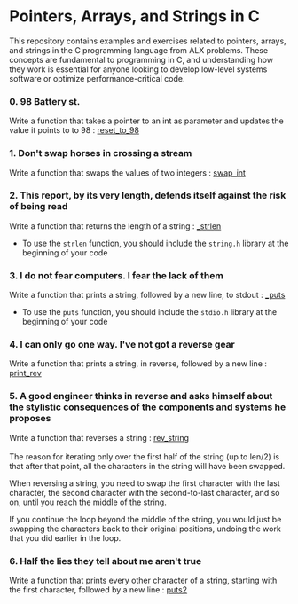 # Pointers, Arrays, and Strings in C

This repository contains examples and exercises related to pointers, arrays, and strings in the C programming language from ALX problems. These concepts are fundamental to programming in C, and understanding how they work is essential for anyone looking to develop low-level systems software or optimize performance-critical code.

### 0. 98 Battery st. 
Write a function that takes a pointer to an int as parameter and updates the value it points to to 98 : [reset_to_98](0x05-pointers_arrays_strings/0-reset_to_98.c)

### 1. Don't swap horses in crossing a stream 
Write a function that swaps the values of two integers : [swap_int](0x05-pointers_arrays_strings/1-swap.c)

### 2. This report, by its very length, defends itself against the risk of being read
Write a function that returns the length of a string : [_strlen](0x05-pointers_arrays_strings/2-strlen.c)
 - To use the `strlen` function, you should include the `string.h` library at the beginning of your code 

### 3. I do not fear computers. I fear the lack of them 
Write a function that prints a string, followed by a new line, to stdout : [_puts](0x05-pointers_arrays_strings/3-puts.c)<br>
 - To use the `puts` function, you should include the `stdio.h` library at the beginning of your code 

### 4. I can only go one way. I've not got a reverse gear 
Write a function that prints a string, in reverse, followed by a new line : [print_rev](0x05-pointers_arrays_strings/4-print_rev.c)

### 5. A good engineer thinks in reverse and asks himself about the stylistic consequences of the components and systems he proposes 
Write a function that reverses a string : [rev_string](0x05-pointers_arrays_strings/5-rev_string.c) <br> <br>
The reason for iterating only over the first half of the string (up to len/2) is that after that point, all the characters in the string will have been swapped.<br>

When reversing a string, you need to swap the first character with the last character, the second character with the second-to-last character, and so on, until you reach the middle of the string.<br>

If you continue the loop beyond the middle of the string, you would just be swapping the characters back to their original positions, undoing the work that you did earlier in the loop.

###  6. Half the lies they tell about me aren't true 
Write a function that prints every other character of a string, starting with the first character, followed by a new line : [puts2](0x05-pointers_arrays_strings/6.puts2.c)